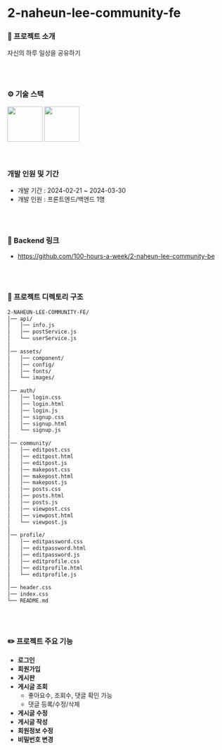 # 2-naheun-lee-community-fe
### 📝 프로젝트 소개
자신의 하루 일상을 공유하기  

<br/> 
<br/> 

### ⚙ 기술 스택
<div>
<img src="https://github.com/yewon-Noh/readme-template/blob/main/skills/HTMLCSS.png?raw=true" width="80">
<img src="https://github.com/yewon-Noh/readme-template/blob/main/skills/JavaScript.png?raw=true" width="80">
</div>


<br/> 
<br/> 

### 개발 인원 및 기간
- 개발 기간 : 2024-02-21 ~ 2024-03-30
- 개발 인원 : 프론트엔드/백엔드 1명

<br/> 
<br/> 

### 🔗 Backend 링크
- https://github.com/100-hours-a-week/2-naheun-lee-community-be

<br/> 
<br/> 

### 📁 프로젝트 디렉토리 구조


```html
2-NAHEUN-LEE-COMMUNITY-FE/
│── api/
│   │── info.js
│   │── postService.js
│   └── userService.js
│
│── assets/
│   │── component/
│   │── config/
│   │── fonts/
│   └── images/
│
│── auth/
│   │── login.css
│   │── login.html
│   │── login.js
│   │── signup.css
│   │── signup.html
│   └── signup.js
│
│── community/
│   │── editpost.css
│   │── editpost.html
│   │── editpost.js
│   │── makepost.css
│   │── makepost.html
│   │── makepost.js
│   │── posts.css
│   │── posts.html
│   │── posts.js
│   │── viewpost.css
│   │── viewpost.html
│   └── viewpost.js
│
│── profile/  
│   │── editpassword.css
│   │── editpassword.html
│   │── editpassword.js
│   │── editprofile.css
│   │── editprofile.html
│   └── editprofile.js
│
│── header.css
│── index.css
└── README.md
```

<br/> 
<br/> 

### ✏️ 프로젝트 주요 기능

- **로그인**
- **회원가입**
- **게시판**
- **게시글 조회**
    - 좋아요수, 조회수, 댓글 확인 가능
    - 댓글 등록/수정/삭제
- **게시글 수정**
- **게시글 작성**
- **회원정보 수정**
- **비밀번호 변경**